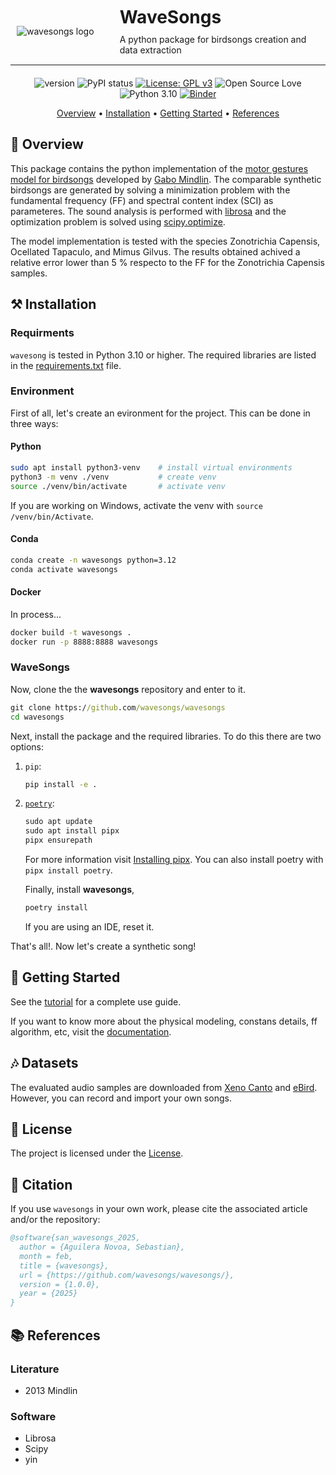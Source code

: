 <div class="container" style="display: flex; align-items: center; justify-content: space-between; max-width: 600px; min-width: 500px ; margin: 0 auto; padding: 10px 0 15px 0; border-bottom: 1px solid">
    <div class="image-container" style="flex: 1; padding: 0 0 0 10px;">
        <img src="" alt="wavesongs logo" style="max-width: 100%; height: auto; display: block;">
    </div>
    <div class="text-container" style="flex: 2;">
        <h1 style="margin: 0; padding: 0 0 5px 0; border-bottom: 0">WaveSongs</h1>
        <p style="margin: 0; padding: 5px 0 0 0;">A python package for birdsongs creation and data extraction</p>
    </div>
</div>


<div align='center' style="margin: 20px 0 0px 0">

![version](https://img.shields.io/badge/version-1.0.0-008000)
![PyPI status](https://img.shields.io/pypi/status/ansicolortags.svg)
[![License: GPL v3](https://img.shields.io/badge/license-GPLv3-blue.svg)](https://www.gnu.org/Licenses/gpl-3.0)
![Open Source Love](https://img.shields.io/badge/open%20source-♡-lightgrey)
![Python 3.10](https://img.shields.io/badge/python->=3.10%20-blue.svg)
[![Binder](https://mybinder.org/badge_logo.svg)](https://mybinder.org/v2/gh/wavesongs/wavesongs/HEAD?urlpath=%2Fdoc%2Ftree%2Ftest.ipynb)

[Overview](#overview) •
[Installation](#installation) •
[Getting Started](#getting-started) •
[References](#references)
</div>

## 🔎 Overview

This package contains the python implementation of the [motor gestures model for birdsongs](http://www.lsd.df.uba.ar/papers/simplemotorgestures.pdf) developed by [Gabo Mindlin](https://scholar.google.com.ar/citations?user=gMzZPngAAAAJ&hl=en). The comparable synthetic birdsongs are generated by solving a minimization problem with the fundamental frequency (FF) and spectral content index (SCI) as parameteres. The sound analysis is performed with [librosa](https://librosa.org/) and the optimization problem is solved using [scipy.optimize](https://docs.scipy.org/doc/scipy/tutorial/optimize.html). 

The model implementation is tested with the species Zonotrichia Capensis, Ocellated Tapaculo, and Mimus Gilvus. The results obtained achived a relative error lower than 5 % respecto to the FF for the Zonotrichia Capensis samples.



## ⚒️ Installation

### Requirments

`wavesong` is tested in Python 3.10 or higher. The required libraries are listed in the [requirements.txt](./requirements.txt) file.
    
### Environment

First of all, let's create an evironment for the project. This can be done in three ways:

#### Python

```bash
sudo apt install python3-venv    # install virtual environments
python3 -m venv ./venv           # create venv
source ./venv/bin/activate       # activate venv
```

If you are working on Windows, activate the venv with ```source /venv/bin/Activate```.

#### Conda

```bash
conda create -n wavesongs python=3.12
conda activate wavesongs
```

#### Docker

In process...

```bash
docker build -t wavesongs .
docker run -p 8888:8888 wavesongs
```

### WaveSongs

Now, clone the the **wavesongs** repository and enter to it.

```bat
git clone https://github.com/wavesongs/wavesongs
cd wavesongs
```

Next, install the package and the required libraries. To do this there are two options:

1. `pip`:

    ```bash
    pip install -e .
    ``` 

2. [`poetry`](https://python-poetry.org/):


    ```bat
    sudo apt update
    sudo apt install pipx
    pipx ensurepath
    ```

    For more information visit [Installing pipx](https://pipx.pypa.io/stable/installation/#installing-pipx). You can also install poetry with `pipx install poetry`. 
    
    Finally, install **wavesongs**,

    ```bat
    poetry install
    ```

    If you are using an IDE, reset it.

That's all!. Now let's create a synthetic song!

## 💪 Getting Started

See the [tutorial](./Tutorial.ipynb) for a complete use guide. 



If you want to know more about the physical modeling, constans details, ff algorithm, etc, visit the [documentation](./).

## 🎶 Datasets

The evaluated audio samples are downloaded from [Xeno Canto](https://xeno-canto.org/) and [eBird](https://ebird.org/home). However, you can record and import your own songs.

## 📜 License

The project is licensed under the [License](./LICENSE).

## 📒 Citation

If you use `wavesongs` in your own work, please cite the associated article and/or the repository:

```bibtex
@software{san_wavesongs_2025,
  author = {Aguilera Novoa, Sebastian},
  month = feb,
  title = {wavesongs},
  url = {https://github.com/wavesongs/wavesongs/},
  version = {1.0.0},
  year = {2025}
}
```


## 📚 References

### Literature

- 2013 Mindlin

### Software

- Librosa
- Scipy
- yin